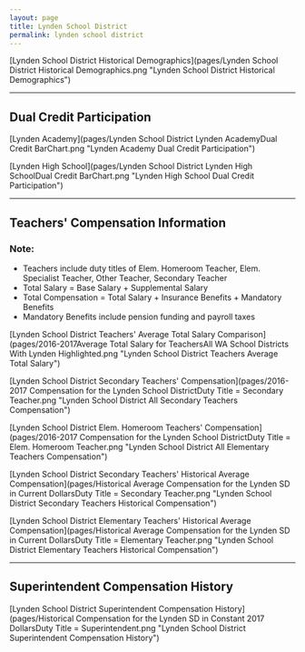```yaml
---
layout: page
title: Lynden School District
permalink: lynden school district
---
```



[Lynden School District Historical Demographics](pages/Lynden School District Historical Demographics.png "Lynden School District Historical Demographics")

___

## Dual Credit Participation

[Lynden Academy](pages/Lynden School District Lynden AcademyDual Credit BarChart.png "Lynden Academy Dual Credit Participation")

[Lynden High School](pages/Lynden School District Lynden High SchoolDual Credit BarChart.png "Lynden High School Dual Credit Participation")


___

## Teachers' Compensation Information
### Note:
- Teachers include duty titles of Elem. Homeroom Teacher, Elem. Specialist Teacher, Other Teacher, Secondary Teacher
- Total Salary = Base Salary + Supplemental Salary
- Total Compensation = Total Salary + Insurance Benefits + Mandatory Benefits
- Mandatory Benefits include pension funding and payroll taxes

[Lynden School District Teachers' Average Total Salary Comparison](pages/2016-2017Average Total Salary for TeachersAll WA School Districts With Lynden Highlighted.png "Lynden School District Teachers Average Total Salary")

[Lynden School District Secondary Teachers' Compensation](pages/2016-2017 Compensation for the Lynden School DistrictDuty Title = Secondary Teacher.png "Lynden School District All Secondary Teachers Compensation")

[Lynden School District Elem. Homeroom Teachers' Compensation](pages/2016-2017 Compensation for the Lynden School DistrictDuty Title = Elem. Homeroom Teacher.png "Lynden School District All Elementary Teachers Compensation")

[Lynden School District Secondary Teachers' Historical Average Compensation](pages/Historical Average Compensation for the Lynden SD in Current DollarsDuty Title = Secondary Teacher.png "Lynden School District Secondary Teachers Historical Compensation")

[Lynden School District Elementary Teachers' Historical Average Compensation](pages/Historical Average Compensation for the Lynden SD in Current DollarsDuty Title = Elementary Teacher.png "Lynden School District Elementary Teachers Historical Compensation")


___

## Superintendent Compensation History

[Lynden School District Superintendent Compensation History](pages/Historical Compensation for the Lynden SD in Constant 2017 DollarsDuty Title = Superintendent.png "Lynden School District Superintendent Compensation History")

